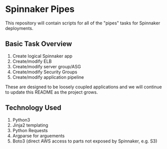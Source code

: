 # Spinnaker Pipes

This repository will contain scripts for all of the "pipes" tasks for Spinnaker
deployments.


## Basic Task Overview

1. Create logical Spinnaker app
1. Create/modify ELB
1. Create/modify server group/ASG
1. Create/modify Security Groups
1. Create/modify application pipeline

These are designed to be loosely coupled applications and we will continue to
update this README as the project grows.


## Technology Used

1. Python3
1. Jinja2 templating
1. Python Requests
1. Argparse for arguements
1. Boto3 (direct AWS access to parts not exposed by Spinnaker, e.g. S3)
